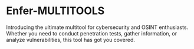# Enfer-MULTITOOLS
Introducing the ultimate multitool for cybersecurity and OSINT enthusiasts. Whether you need to conduct penetration tests, gather information, or analyze vulnerabilities, this tool has got you covered.
